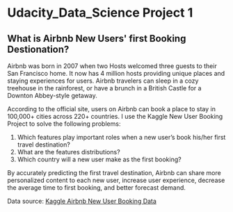 # Udacity_Data_Science Project 1
## What is Airbnb New Users' first Booking Destionation?
Airbnb was born in 2007 when two Hosts welcomed three guests to their San Francisco home. It now has 4 million hosts providing unique places and staying experiences for users. Airbnb travelers can sleep in a cozy treehouse in the rainforest, or have a brunch in a British Castle for a Downton Abbey-style getaway.

According to the official site, users on Airbnb can book a place to stay in 100,000+ cities across 220+ countries. I use the Kaggle New User Booking Project to solve the following problems:  
1. Which features play important roles when a new user’s book his/her first travel destination?  
2. What are the features distributions?  
3. Which country will a new user make as the first booking?  

By accurately predicting the first travel destination, Airbnb can share more personalized content to each new user, increase user experience, decrease the average time to first booking, and better forecast demand.

Data source: [Kaggle Airbnb New User Booking Data](https://www.kaggle.com/c/airbnb-recruiting-new-user-bookings/data)




